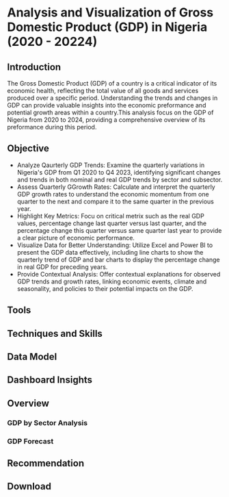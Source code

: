 # Analysis and Visualization of Gross Domestic Product (GDP) in Nigeria (2020 - 20224)

## Introduction
The Gross Domestic Product (GDP) of a country is a critical indicator of its economic health, reflecting the total value of all goods and services produced over a specific period. Understanding the trends and changes in GDP can provide valuable insights into the economic preformance and potential growth areas within a country.This analysis focus on the GDP of Nigeria from 2020 to 2024, providing a comprehensive overview of its preformance during this period. 

## Objective
- Analyze Qaurterly GDP Trends: Examine the quarterly variations in Nigeria's GDP from Q1 2020 to Q4 2023, identifying significant changes and trends in both nominal and real GDP trends by sector and subsector.
- Assess Quarterly GGrowth Rates: Calculate and interpret the quarterly GDP growth rates to understand the economic momentum from one quarter to the next and compare it to the same quarter in the previous year.
- Highlight Key Metrics: Focu on critical metrix such as the real GDP values, percentage change last quarter versus last quarter, and the percentage change this quarter versus same quarter last year to provide a clear picture of economic performance.
- Visualize Data for Better Understanding: Utilize Excel and Power BI to present the GDP data effectively, including line charts to show the quarterly trend of GDP and bar charts to display the percentage change in real GDP for preceding years.
- Provide Contextual Analysis: Offer contextual explanations for observed GDP trends and growth rates, linking economic events, climate and seasonality, and policies to their potential impacts on the GDP. 

## Tools

## Techniques and Skills

## Data Model

## Dashboard Insights
## Overview
### GDP by Sector Analysis
### GDP Forecast

## Recommendation

## Download

